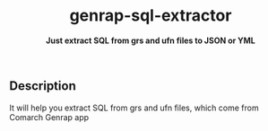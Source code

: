 <h1 align="center">genrap-sql-extractor</h1>
<p align="center">
  <b>Just extract SQL from grs and ufn files to JSON or YML</b>
</p>
<br>

## Description
It will help you extract SQL from grs and ufn files, which come from Comarch Genrap app